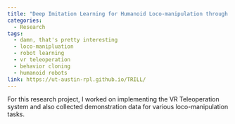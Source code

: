 ```yaml
---
title: "Deep Imitation Learning for Humanoid Loco-manipulation through Human Teleoperation"
categories:
  - Research
tags:
  - damn, that's pretty interesting
  - loco-manipluation
  - robot learning
  - vr teleoperation
  - behavior cloning
  - humanoid robots
link: https://ut-austin-rpl.github.io/TRILL/
---
```


For this research project, I worked on implementing the VR Teleoperation system and also collected demonstration data for various loco-manipulation tasks.

